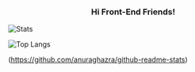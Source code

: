 <h3 align="center">Hi Front-End Friends!</h3>

![Stats](https://github-readme-stats.vercel.app/api?username=YamaiKaguya&show_icons=true&them=radical&bg_color=000000&text_color=c6c6c6&card_width=500&title_color=b29bc9&icon_color=b29bc9&border_color=ffffff)

![Top Langs](https://github-readme-stats.vercel.app/api/top-langs/?username=YamaiKaguya&layout=compact&bg_color=000000&text_color=ffffff&card_width=500&title_color=b29bc9)



(https://github.com/anuraghazra/github-readme-stats)


